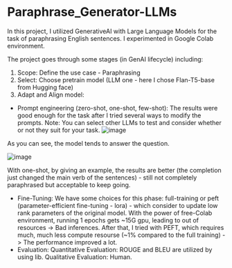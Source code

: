 # Paraphrase_Generator-LLMs
In this project, I utilized GenerativeAI with Large Language Models for the task of paraphrasing English sentences.
I experimented in Google Colab environment.

The project goes through some stages (in GenAI lifecycle) including:
1. Scope: Define the use case - Paraphrasing
2. Select: Choose pretrain model (LLM one - here I chose Flan-T5-base from Hugging face)
3. Adapt and Align model:
- Prompt engineering (zero-shot, one-shot, few-shot): The results were good enough for the task after I tried several ways to modify the prompts.
Note: You can select other LLMs to test and consider whether or not they suit for your task.
![image](https://github.com/Quachday/Paraphrase_Generator-LLMs/tree/main/Images/prompt0.PNG)



As you can see, the model tends to answer the question.


![image](https://github.com/Quachday/Paraphrase_Generator-LLMs/tree/main/Images/prompt0.PNG)


With one-shot, by giving an example, the results are better (the completion just changed the main verb of the sentences) - still not completely paraphrased but acceptable to keep going.
- Fine-Tuning:
We have some choices for this phase: full-training or peft (parameter-efficient fine-tuning - lora) - which consider to update low rank parameters of the original model.
With the power of free-Colab environment, running 1 epochs gets ~15G gpu, leading to out of resources -> Bad inferences.
After that, I tried with PEFT, which requires much, much less compute resourse (~1% compared to the full training) -> The performance improved a lot.
- Evaluation:
Quantitative Evaluation: ROUGE and BLEU are utilized by using lib.
Qualitative Evaluation: Human. 


